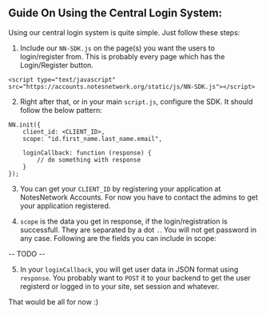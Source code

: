 ## Guide On Using the Central Login System:

Using our central login system is quite simple. Just follow these steps:

1. Include our `NN-SDK.js` on the page(s) you want the users to login/register from. This is probably every page which has the Login/Register button.
```
<script type="text/javascript" src="https://accounts.notesnetwork.org/static/js/NN-SDK.js"></script>
```

2. Right after that, or in your main `script.js`, configure the SDK. It should follow the below pattern:
```
NN.init({
	client_id: <CLIENT_ID>,
	scope: "id.first_name.last_name.email",

	loginCallback: function (response) {
		// do something with response
	}
});
```

3. You can get your `CLIENT_ID` by registering your application at NotesNetwork Accounts. For now you have to contact the admins to get your application registered.

4. `scope` is the data you get in response, if the login/registration is successfull. They are separated by a dot `.`. You will not get password in any case. Following are the fields you can include in scope:

-- TODO --

5. In your `loginCallback`, you will get user data in JSON format using `response`. You probably want to `POST` it to your backend to get the user registerd or logged in to your site, set session and whatever.

That would be all for now :)
